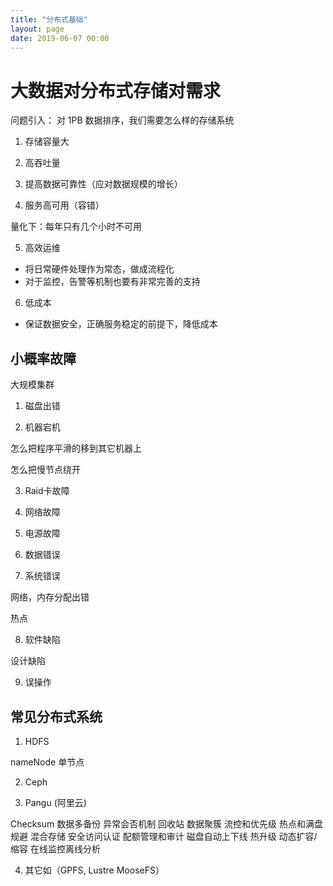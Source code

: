 ```yaml
---
title: "分布式基础"
layout: page
date: 2019-06-07 00:00
---
```


# 大数据对分布式存储对需求

问题引入： 对 1PB 数据排序，我们需要怎么样的存储系统

1. 存储容量大
2. 高吞吐量
3. 提高数据可靠性（应对数据规模的增长）

4. 服务高可用（容错）

量化下：每年只有几个小时不可用

5. 高效运维

* 将日常硬件处理作为常态，做成流程化
* 对于监控，告警等机制也要有非常完善的支持

6. 低成本

* 保证数据安全，正确服务稳定的前提下，降低成本

## 小概率故障

大规模集群

1. 磁盘出错

2. 机器宕机

怎么把程序平滑的移到其它机器上

怎么把慢节点绕开

3. Raid卡故障

4. 网络故障

5. 电源故障

6. 数据错误

7. 系统错误

网络，内存分配出错

热点

8. 软件缺陷

设计缺陷

9. 误操作

## 常见分布式系统

1. HDFS

nameNode 单节点

2. Ceph

3. Pangu (阿里云)

Checksum
数据多备份
异常会否机制
回收站
数据聚簇
流控和优先级
热点和满盘规避
混合存储
安全访问认证
配额管理和审计
磁盘自动上下线
热升级
动态扩容/缩容
在线监控离线分析

4. 其它如（GPFS, Lustre MooseFS）
